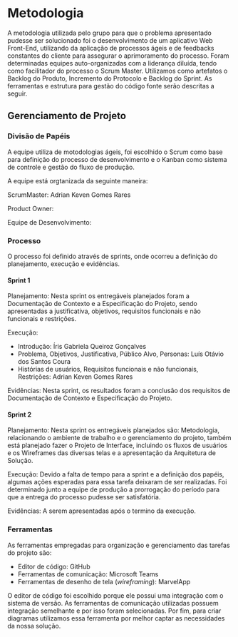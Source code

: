 
# Metodologia

A metodologia utilizada pelo grupo para que o problema apresentado pudesse ser solucionado foi o desenvolvimento de um aplicativo Web Front-End, utilizando da aplicação de processos ágeis e de feedbacks constantes do cliente para assegurar o aprimoramento do processo. Foram determinadas equipes auto-organizadas com a liderança diluída, tendo como facilitador do processo o Scrum Master. Utilizamos como artefatos o Backlog do Produto, Incremento do Protocolo e Backlog do Sprint. As ferramentas e estrutura para gestão do código fonte serão descritas a seguir.

## Gerenciamento de Projeto

### Divisão de Papéis

A equipe utiliza de motodologias ágeis, foi escolhido o Scrum como base para definição do processo de desenvolvimento e o Kanban como sistema de controle e gestão do fluxo de produção.

A equipe está orgtanizada da seguinte maneira:

ScrumMaster: Adrian Keven Gomes Rares

Product Owner:

Equipe de Desenvolvimento:

### Processo

O processo foi definido através de sprints, onde ocorreu a definição do planejamento, execução e evidências.

#### Sprint 1

Planejamento: Nesta sprint os entregáveis planejados foram a Documentação de Contexto e a Especificação do Projeto, sendo apresentadas a justificativa, objetivos, requisitos funcionais e não funcionais e restrições.

Execução: 
- Introdução: Íris Gabriela Queiroz Gonçalves
- Problema, Objetivos, Justificativa, Público Alvo, Personas: Luís Otávio dos Santos Coura
- Histórias de usuários, Requisitos funcionais e não funcionais, Restrições: Adrian Keven Gomes Rares

Evidências: Nesta sprint, os resultados foram a conclusão dos requisitos de Documentação de Contexto e Especificação do Projeto.

#### Sprint 2

Planejamento: Nesta sprint os entregáveis planejados são: Metodologia, relacionando o ambiente de trabalho e o gerenciamento do projeto, também está planejado fazer o Projeto de Interface, incluindo os fluxos de usuários e os Wireframes das diversas telas e a apresentação da Arquitetura de Solução.

Execução: Devido a falta de tempo para a sprint e a definição dos papéis, algumas ações esperadas para essa tarefa deixaram de ser realizadas. Foi determinado junto a equipe de produção a prorrogação do período para que a entrega do processo pudesse ser satisfatória. 

Evidências: A serem apresentadas após o termino da execução.
 
### Ferramentas

As ferramentas empregadas para organização e gerenciamento das tarefas do projeto são:

- Editor de código: GitHub
- Ferramentas de comunicação: Microsoft Teams
- Ferramentas de desenho de tela (_wireframing_): MarvelApp

O editor de código foi escolhido porque ele possui uma integração com o sistema de versão. As ferramentas de comunicação utilizadas possuem integração semelhante e por isso foram selecionadas. Por fim, para criar diagramas utilizamos essa ferramenta por melhor captar as necessidades da nossa solução.
